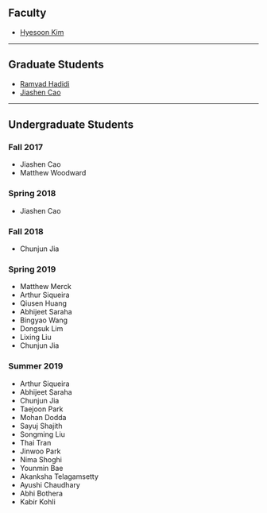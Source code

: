 ## Faculty
* [Hyesoon Kim](https://www.cc.gatech.edu/~hyesoon/)
------
## Graduate Students
* [Ramyad Hadidi](https://ramyadhadidi.github.io/)
* [Jiashen Cao](https://jiashenc.github.io/)
------
## Undergraduate Students
### Fall 2017
* Jiashen Cao
* Matthew Woodward

### Spring 2018
* Jiashen Cao

### Fall 2018
* Chunjun Jia

### Spring 2019
* Matthew Merck
* Arthur Siqueira
* Qiusen Huang
* Abhijeet Saraha
* Bingyao Wang
* Dongsuk Lim 
* Lixing Liu
* Chunjun Jia

### Summer 2019
* Arthur Siqueira
* Abhijeet Saraha
* Chunjun Jia
* Taejoon Park
* Mohan Dodda
* Sayuj Shajith
* Songming Liu
* Thai Tran
* Jinwoo Park
* Nima Shoghi
* Younmin Bae
* Akanksha Telagamsetty
* Ayushi Chaudhary
* Abhi Bothera
* Kabir Kohli
